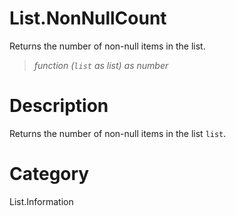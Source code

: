 ﻿# List.NonNullCount
Returns the number of non-null items in the list.
> _function (<code>list</code> as list) as number_
# Description 
Returns the number of non-null items in the list <code>list</code>.
# Category 
List.Information
